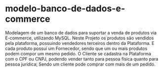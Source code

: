 # modelo-banco-de-dados-e-commerce
Modelagem de um banco de dados para suportar a venda de produtos via E-commerce, utilizando MySQL.
Neste Projeto os produtos são vendidos pela plataforma, possuindo vendedores terceiros dentro da Plataforma. E cada produto possui um Fornecedor, sendo que um ou mais produtos podem compor um mesmo pedido.
O Cliente se cadastra na Plataforma com o CPF ou CNPJ, podendo vender tanto para pessoa física quanto para pessoa jurídica; Sendo um cliente pode comprar com mais de um pedido.

